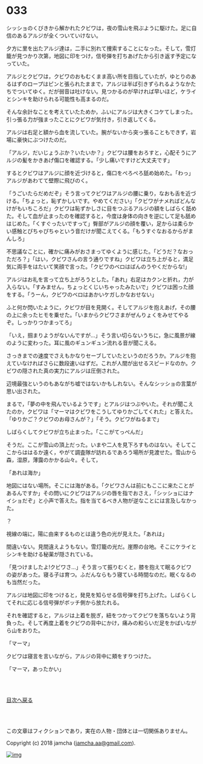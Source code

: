 # 033

シッショのくびきから解かれたクビワは，夜の雪山を飛ぶように駆けた。足に自信のあるアルジが全くついていけない。  

夕方に里を出たアルジ達は，二手に別れて捜索することになった。そして，雪灯籠が見つかり次第，地図に印をつけ，信号弾を打ちあげたから引き返す予定になっていた。  

アルジとクビワは，クビワのおもむくまま高い所を目指していたが，ゆとりのあるはずのロープはピンと張られたままで，アルジは半ば引きずられるようなかたちでついてゆく。だが弱音は吐けない。見つかるのが早ければ早いほど，ケライとシンキを助けられる可能性も高まるのだ。  

そんな余計なことを考えていたためか，ふいにアルジは大きくコケてしまった。引っ張る力が強まったことにクビワが気付き，引き返してくる。  

アルジは右足と額から血を流していた。腕がないから突っ張ることもできず，岩場に豪快にぶつけたのだ。  

「アルジ，だいじょうぶか？いたいか？」クビワは腰をおろすと，心配そうにアルジの髪をかきあげ傷口を確認する。「少し痛いですけど大丈夫です」  

するとクビワはアルジに顔を近づけると，傷口をぺろぺろ舐め始めた。「わっ」アルジがあわてて壁際に飛びのく。  

「うごいたらだめだぞ」そう言ってクビワはアルジの腰に乗り，なおも舌を近づける。「ちょっと，恥ずかしいです。やめてください」「クビワがナメればどんなけがもいちころだ」クビワは恥ずかしさに目をつぶるアルジの額をしばらく舐めた。そして血が止まったのを確認すると，今度は身体の向きを逆にして足も舐めはじめた。「くすぐったいですって」臀部がアルジの顔を覆い，足からは柔らかい感触とぴちゃぴちゃという音だけが聞こえてくる。「もうすぐなおるからがまんしろ」  

不思議なことに，確かに痛みがおさまってゆくように感じた。「どうだ？なおっただろ？」「はい，クビワさんの言う通りですね」クビワは立ち上がると，満足気に両手をはたいて笑顔で言った。「クビワのベロはばんのうやくだからな!」  

アルジはお礼を言って立ち上がろうとした。「あれ」右足はカクンと折れ，力が入らない。「すみません，ちょっとくじいちゃったみたいで」クビワは困った顔をする。「うーん，クビワのベロはあかいケガしかなおせない」  

ふと何か閃いたように，クビワが目を見開く。そしてアルジを抱えあげ，その腰の上に余ったヒモを乗せた。「いまからクビワさまがぜんりょくをみせてやるぞ。しっかりつかまってろ」  

「いえ，掴まりようがないんですが…」そう言い切らないうちに，急に風景が線のように変わった。耳に風のギュンギュン流れる音が聞こえる。  

さっきまでの速度でさえもかなりセーブしていたというのだろうか。アルジを抱えていなければさらに数段速いはずだ。これが人間が出せるスピードなのか。クビワの隠された真の実力にアルジは圧倒された。  

辺境最強というのもあながち嘘ではないかもしれない。そんなシッショの言葉が思い出された。  

まるで，「夢の中を飛んでいるようです」とアルジはつぶやいた。それが聞こえたのか，クビワは「マーマはクビワをこうしてゆりかごしてくれた」と答えた。「ゆりかご？クビワのお母さんが？」「そう。クビワがねるまで」  

しばらくしてクビワが立ち止まった。「ここがてっぺんだ」  

そうだ。ここが雪山の頂上だった。いまや二人を見下ろすものはない。そしてここからははるか遠く，やがて調査隊が訪れるであろう場所が見渡せた。雪山から森，湿原，薄靄のかかる山々。そして，  

「あれは海か」  

地図にはない場所。そこには海がある。「クビワさんは前にもここに来たことがあるんですか」その問いにクビワはアルジの唇を指でおさえ，「シッショにはナイショだぞ」と小声で答えた。指を当てるべき人物が逆なことには言及しなかった。  

？  

視線の端に，陽に由来するものとは違う色の光が見えた。「あれは」  

間違いない。見間違えようもない。雪灯籠の光だ。崖際の台地。そこにケライとシンキを助ける秘薬が隠されている。  

「見つけましたよ!クビワさ…」そう言って振りむくと，膝を抱えて眠るクビワの姿があった。寝る子は育つ。ふだんならもう寝ている時間なのだ。眠くなるのも当然だった。  

アルジは地図に印をつけると，発見を知らせる信号弾を打ち上げた。しばらくしてそれに応じる信号弾がボッチ側から放たれる。  

それを確認すると，アルジは上着を脱ぎ，紐をつかってクビワを落ちないよう背負った。そして再度上着をクビワの背中にかけ，痛みの和らいだ足をかばいながら山をおりた。  

「マーマ」  

クビワは寝言を言いながら，アルジの背中に頬をすりつけた。  

「マーマ，あったかい」  

<br>  
<br>  

[目次へ戻る](https://github.com/jamcha-aa/OblivionReports/blob/master/README.md)  

<br>  
<br>  

この文章はフィクションであり，実在の人物・団体とは一切関係ありません。  

Copyright (c) 2018 jamcha (jamcha.aa@gmail.com).  

[![img](http://i.creativecommons.org/l/by-nc-sa/4.0/88x31.png)](http://creativecommons.org/licenses/by-nc-sa/4.0/deed)